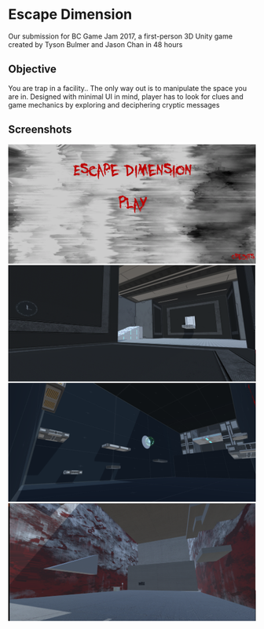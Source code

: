 # Escape Dimension
Our submission for BC Game Jam 2017, a first-person 3D Unity game created by Tyson Bulmer and Jason Chan in 48 hours

## Objective
You are trap in a facility.. The only way out is to manipulate the space you are in.
Designed with minimal UI in mind, player has to look for clues and game mechanics by exploring and deciphering cryptic messages

## Screenshots
![Alt text](/Assets/Images/Screenshots/title.png?raw=true "Start Screen")
![Alt text](/Assets/Images/Screenshots/screenshot1.png?raw=true "sc1")
![Alt text](/Assets/Images/Screenshots/screenshot2.png?raw=true "sc2")
![Alt text](/Assets/Images/Screenshots/screenshot3.png?raw=true "sc3")